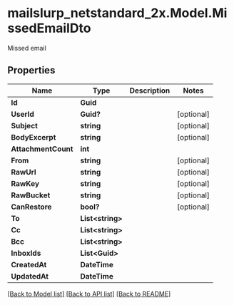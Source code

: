 # mailslurp_netstandard_2x.Model.MissedEmailDto
Missed email

## Properties

Name | Type | Description | Notes
------------ | ------------- | ------------- | -------------
**Id** | **Guid** |  | 
**UserId** | **Guid?** |  | [optional] 
**Subject** | **string** |  | [optional] 
**BodyExcerpt** | **string** |  | [optional] 
**AttachmentCount** | **int** |  | 
**From** | **string** |  | [optional] 
**RawUrl** | **string** |  | [optional] 
**RawKey** | **string** |  | [optional] 
**RawBucket** | **string** |  | [optional] 
**CanRestore** | **bool?** |  | [optional] 
**To** | **List&lt;string&gt;** |  | 
**Cc** | **List&lt;string&gt;** |  | 
**Bcc** | **List&lt;string&gt;** |  | 
**InboxIds** | **List&lt;Guid&gt;** |  | 
**CreatedAt** | **DateTime** |  | 
**UpdatedAt** | **DateTime** |  | 

[[Back to Model list]](../README#documentation-for-models) [[Back to API list]](../README#documentation-for-api-endpoints) [[Back to README]](../README)


